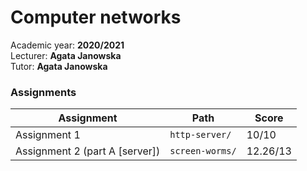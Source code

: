 # Computer networks

Academic year: **2020/2021** \
Lecturer: **Agata Janowska** \
Tutor: **Agata Janowska**

### Assignments
| Assignment                       | Path            | Score    |
| -------------------------------- | --------------- | -------- |
| Assignment 1                     | `http-server/`  | 10/10    |
| Assignment 2 (part A \[server\]) | `screen-worms/` | 12.26/13 |
